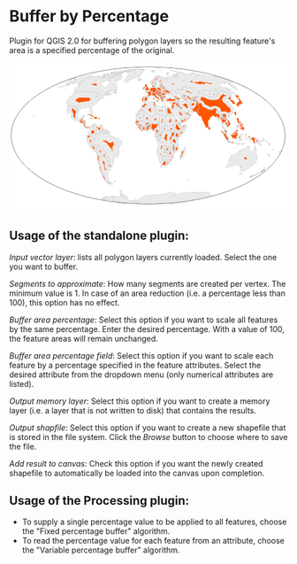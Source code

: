 Buffer by Percentage
==================

Plugin for QGIS 2.0 for buffering polygon layers so the resulting feature's area is a specified percentage of the original.

![](world_buffered.png "Countries buffered to take up the area they would cover if they had the same population density as India")


Usage of the standalone plugin:
---------
*Input vector layer*: lists all polygon layers currently loaded. Select the one you want to buffer.

*Segments to approximate*: How many segments are created per vertex. The minimum value is 1. In case of an area reduction (i.e. a percentage less than 100), this option has no effect.

*Buffer area percentage*: Select this option if you want to scale all features by the same percentage. Enter the desired percentage. With a value of 100, the feature areas will remain unchanged.

*Buffer area percentage field*: Select this option if you want to scale each feature by a percentage specified in the feature attributes. Select the desired attribute from the dropdown menu (only numerical attributes are listed).

*Output memory layer*: Select this option if you want to create a memory layer (i.e. a layer that is not written to disk) that contains the results.

*Output shapfile*: Select this option if you want to create a new shapefile that is stored in the file system. Click the *Browse* button to choose where to save the file.

*Add result to canvas*: Check this option if you want the newly created shapefile to automatically be loaded into the canvas upon completion.


Usage of the Processing plugin:
---------

- To supply a single percentage value to be applied to all features, choose the "Fixed percentage buffer" algorithm.
- To read the percentage value for each feature from an attribute, choose the "Variable percentage buffer" algorithm.


